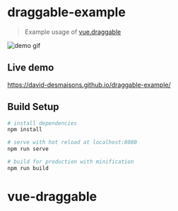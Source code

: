 # draggable-example

> Example usage of [vue.draggable](https://github.com/SortableJS/Vue.Draggable)

![demo gif](example.gif)

## Live demo

https://david-desmaisons.github.io/draggable-example/

## Build Setup

``` bash
# install dependencies
npm install

# serve with hot reload at localhost:8080
npm run serve

# build for production with minification
npm run build
```

# vue-draggable
